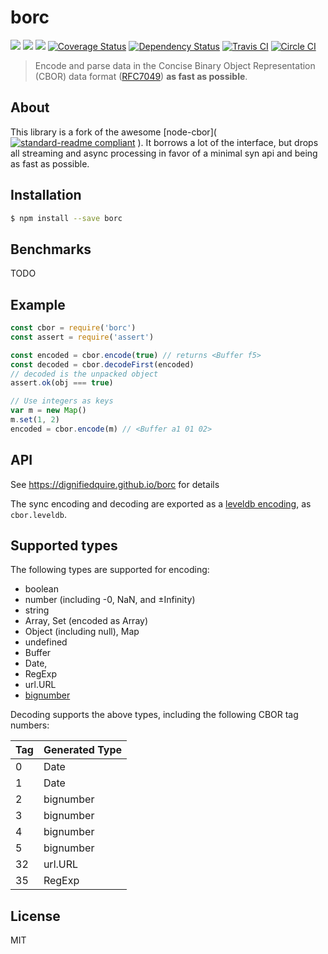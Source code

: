 # borc

[![](https://img.shields.io/badge/made%20by-Protocol%20Labs-blue.svg?style=flat-square)](http://ipn.io)
[![](https://img.shields.io/badge/project-IPFS-blue.svg?style=flat-square)](http://ipfs.io/)
[![](https://img.shields.io/badge/freenode-%23ipfs-blue.svg?style=flat-square)](http://webchat.freenode.net/?channels=%23ipfs)
[![Coverage Status](https://coveralls.io/repos/github/dignifiedquire/borc/badge.svg?branch=master)](https://coveralls.io/github/dignifiedquire/borc?branch=master)
[![Dependency Status](https://david-dm.org/dignifiedquire/borc.svg?style=flat-square)](https://david-dm.org/dignifiedquire/borc)
[![Travis CI](https://travis-ci.org/dignifiedquire/borc.svg?branch=master)](https://travis-ci.org/dignifiedquire/borc)
[![Circle CI](https://circleci.com/gh/dignifiedquire/borc.svg?style=svg)](https://circleci.com/gh/dignifiedquire/borc)


> Encode and parse data in the Concise Binary Object Representation (CBOR) data format ([RFC7049](http://tools.ietf.org/html/rfc7049)) **as fast as possible**.


## About

This library is a fork of the awesome [node-cbor]([![standard-readme compliant](https://img.shields.io/badge/standard--readme-OK-green.svg?style=flat-square)](https://github.com/RichardLitt/standard-readme)
). It borrows a lot of the interface, but drops all streaming and async processing in favor of a minimal syn api and being as fast as possible.


## Installation

```bash
$ npm install --save borc
```

## Benchmarks

TODO

## Example

```javascript
const cbor = require('borc')
const assert = require('assert')

const encoded = cbor.encode(true) // returns <Buffer f5>
const decoded = cbor.decodeFirst(encoded)
// decoded is the unpacked object
assert.ok(obj === true)

// Use integers as keys
var m = new Map()
m.set(1, 2)
encoded = cbor.encode(m) // <Buffer a1 01 02>
```

## API

See https://dignifiedquire.github.io/borc for details

The sync encoding and decoding are exported as a
[leveldb encoding](https://github.com/Level/levelup#custom_encodings), as
`cbor.leveldb`.

## Supported types

The following types are supported for encoding:

* boolean
* number (including -0, NaN, and ±Infinity)
* string
* Array, Set (encoded as Array)
* Object (including null), Map
* undefined
* Buffer
* Date,
* RegExp
* url.URL
* [bignumber](https://github.com/MikeMcl/bignumber.js)

Decoding supports the above types, including the following CBOR tag numbers:

| Tag | Generated Type |
|-----|----------------|
| 0   | Date           |
| 1   | Date           |
| 2   | bignumber      |
| 3   | bignumber      |
| 4   | bignumber      |
| 5   | bignumber      |
| 32  | url.URL        |
| 35  | RegExp         |


## License

MIT
